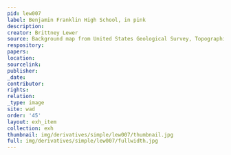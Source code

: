 ```yaml
---
pid: lew007
label: Benjamin Franklin High School, in pink
description:
creator: Brittney Lewer
source: Background map from United States Geological Survey, Topographical Map, 1966
respository:
papers:
location:
sourcelink:
publisher:
_date:
contributor:
rights:
relation:
_type: image
site: wad
order: '45'
layout: exh_item
collection: exh
thumbnail: img/derivatives/simple/lew007/thumbnail.jpg
full: img/derivatives/simple/lew007/fullwidth.jpg
---
```

